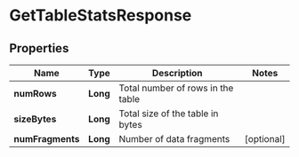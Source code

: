 

# GetTableStatsResponse


## Properties

| Name | Type | Description | Notes |
|------------ | ------------- | ------------- | -------------|
|**numRows** | **Long** | Total number of rows in the table |  |
|**sizeBytes** | **Long** | Total size of the table in bytes |  |
|**numFragments** | **Long** | Number of data fragments |  [optional] |




